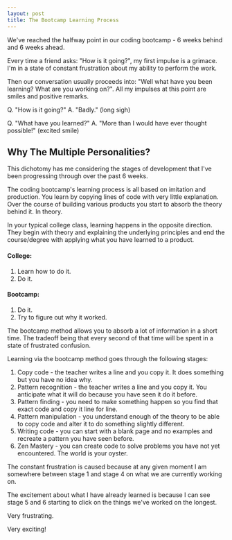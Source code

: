 ```yaml
---
layout: post
title: The Bootcamp Learning Process
---
```


We've reached the halfway point in our coding bootcamp - 6 weeks behind and 6 weeks ahead. 

Every time a friend asks: "How is it going?", my first impulse is a grimace. I'm in a state of constant frustration about my ability to perform the work. 

Then our conversation usually proceeds into: "Well what have you been learning? What are you working on?". All my impulses at this point are smiles and positive remarks.

Q. "How is it going?"
A. "Badly." (long sigh)

Q. "What have you learned?"
A. "More than I would have ever thought possible!" (excited smile)


## Why The Multiple Personalities?

This dichotomy has me considering the stages of development that I've been progressing through over the past 6 weeks. 

The coding bootcamp's learning process is all based on imitation and production. You learn by copying lines of code with very little explanation. Over the course of building various products you start to absorb the theory behind it. In theory. 

In your typical college class, learning happens in the opposite direction. They begin with theory and explaining the underlying principles and end the course/degree with applying what you have learned to a product. 

#### College:
1. Learn how to do it. 
2. Do it.

#### Bootcamp:
1. Do it.
2. Try to figure out why it worked.

The bootcamp method allows you to absorb a lot of information in a short time. The tradeoff being that every second of that time will be spent in a state of frustrated confusion. 

Learning via the bootcamp method goes through the following stages:

1. Copy code - the teacher writes a line and you copy it. It does something but you have no idea why.
2. Pattern recognition - the teacher writes a line and you copy it. You anticipate what it will do because you have seen it do it before.
3. Pattern finding - you need to make something happen so you find that exact code and copy it line for line. 
4. Pattern manipulation - you understand enough of the theory to be able to copy code and alter it to do something slightly different. 
5. Writing code - you can start with a blank page and no examples and recreate a pattern you have seen before. 
6. Zen Mastery - you can create code to solve problems you have not yet encountered. The world is your oyster. 

The constant frustration is caused because at any given moment I am somewhere between stage 1 and stage 4 on what we are currently working on. 

The excitement about what I have already learned is because I can see stage 5 and 6 starting to click on the things we've worked on the longest. 

Very frustrating.

Very exciting!





































